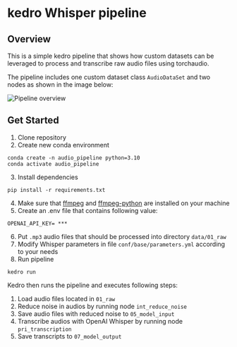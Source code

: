 # kedro Whisper pipeline

## Overview

This is a simple kedro pipeline that shows how custom datasets can be leveraged to process and transcribe raw audio files using torchaudio.

The pipeline includes one custom dataset class `AudioDataSet` and two nodes as shown in the image below:

![Pipeline overview](pipeline.png)

## Get Started

1. Clone repository
2. Create new conda environment
```
conda create -n audio_pipeline python=3.10
conda activate audio_pipeline
```
3. Install dependencies
```
pip install -r requirements.txt
```
4. Make sure that [ffmpeg](https://formulae.brew.sh/formula/ffmpeg) and [ffmpeg-python](https://pypi.org/project/ffmpeg-python/) are installed on your machine
5. Create an .env file that contains following value:
```
OPENAI_API_KEY= ***
```
6. Put `.mp3` audio files that should be processed into directory `data/01_raw`
7. Modify Whisper parameters in file  `conf/base/parameters.yml` according to your needs
7. Run pipeline
```
kedro run
```

Kedro then runs the pipeline and executes following steps:
1. Load audio files located in `01_raw`
2. Reduce noise in audios by running node `int_reduce_noise`
3. Save audio files with reduced noise to `05_model_input`
4. Transcribe audios with OpenAI Whisper by running node `pri_transcription`
5. Save transcripts to `07_model_output`
